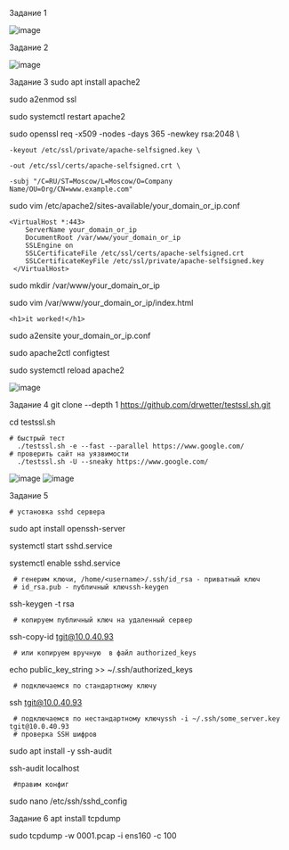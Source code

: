  Задание 1

![image](https://user-images.githubusercontent.com/40559167/156405636-f82ebdb8-9220-4f10-9fa3-c64de1cc6425.png)


 Задание 2
 
![image](https://user-images.githubusercontent.com/40559167/156406461-5ff740c1-7e89-410e-9400-5aeeb9bcd3a5.png)


 Задание 3
   sudo apt install apache2
   
   sudo a2enmod ssl
   
   sudo systemctl restart apache2
   
   sudo openssl req -x509 -nodes -days 365 -newkey rsa:2048 \
   
    -keyout /etc/ssl/private/apache-selfsigned.key \
   
    -out /etc/ssl/certs/apache-selfsigned.crt \
   
    -subj "/C=RU/ST=Moscow/L=Moscow/O=Company Name/OU=Org/CN=www.example.com"
   
   sudo vim /etc/apache2/sites-available/your_domain_or_ip.conf
   
    <VirtualHost *:443>
        ServerName your_domain_or_ip
        DocumentRoot /var/www/your_domain_or_ip
        SSLEngine on
        SSLCertificateFile /etc/ssl/certs/apache-selfsigned.crt
        SSLCertificateKeyFile /etc/ssl/private/apache-selfsigned.key
     </VirtualHost>
    
   sudo mkdir /var/www/your_domain_or_ip
    
   sudo vim /var/www/your_domain_or_ip/index.html
   
    <h1>it worked!</h1>
    
   sudo a2ensite your_domain_or_ip.conf
   
   sudo apache2ctl configtest
   
   sudo systemctl reload apache2
    
   ![image](https://user-images.githubusercontent.com/40559167/156934098-09d1020f-5bab-4d50-a92e-0243aaaca612.png)


   Задание 4
   git clone --depth 1 https://github.com/drwetter/testssl.sh.git
    
   cd testssl.sh
   
    # быстрый тест
      ./testssl.sh -e --fast --parallel https://www.google.com/
    # проверить сайт на уязвимости
      ./testssl.sh -U --sneaky https://www.google.com/
   
   ![image](https://user-images.githubusercontent.com/40559167/156934383-3498d9ab-e91c-4dc6-a651-ba23f608e874.png)
   ![image](https://user-images.githubusercontent.com/40559167/156934902-cc62da2c-42f9-43f4-ba89-58cf66943bab.png)

   Задание 5 
   
    # установка sshd сервера
    
   sudo apt install openssh-server
   
   systemctl start sshd.service
   
   systemctl enable sshd.service
   
     # генерим ключи, /home/<username>/.ssh/id_rsa - приватный ключ
     # id_rsa.pub - публичный ключssh-keygen
   ssh-keygen -t rsa
   
     # копируем публичный ключ на удаленный сервер 
   ssh-copy-id tgit@10.0.40.93
   
     # или копируем вручную  в файл authorized_keys 
   echo public_key_string >> ~/.ssh/authorized_keys
   
     # подключаемся по стандартному ключу
   ssh tgit@10.0.40.93
   
     # подключаемся по нестандартному ключуssh -i ~/.ssh/some_server.key tgit@10.0.40.93
     # проверка SSH шифров
     
   sudo apt install -y ssh-audit
   
   ssh-audit localhost
   
     #правим конфиг
      
   sudo nano /etc/ssh/sshd_config
  
   
 Задание  6 
   apt install tcpdump
     
   sudo tcpdump -w 0001.pcap -i ens160 -c 100
     
